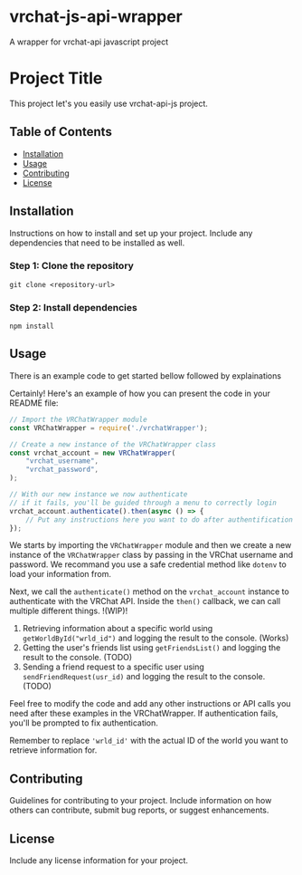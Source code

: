 # vrchat-js-api-wrapper
A wrapper for vrchat-api javascript project

# Project Title

This project let's you easily use vrchat-api-js project.

## Table of Contents

- [Installation](#installation)
- [Usage](#usage)
- [Contributing](#contributing)
- [License](#license)

## Installation

Instructions on how to install and set up your project. Include any dependencies that need to be installed as well.

### Step 1: Clone the repository

```
git clone <repository-url>
```

### Step 2: Install dependencies

```
npm install
```

## Usage

There is an example code to get started bellow followed by explainations

Certainly! Here's an example of how you can present the code in your README file:

```javascript
// Import the VRChatWrapper module
const VRChatWrapper = require('./vrchatWrapper');

// Create a new instance of the VRChatWrapper class
const vrchat_account = new VRChatWrapper(
    "vrchat_username",
    "vrchat_password",
);

// With our new instance we now authenticate
// if it fails, you'll be guided through a menu to correctly login
vrchat_account.authenticate().then(async () => {
    // Put any instructions here you want to do after authentification is done successfully
});
```

We starts by importing the `VRChatWrapper` module and then we create a new instance of the `VRChatWrapper` class by passing in the VRChat username and password. We recommand you use a safe credential method like `dotenv` to load your information from.

Next, we call the `authenticate()` method on the `vrchat_account` instance to authenticate with the VRChat API. Inside the `then()` callback, we can call multiple different things. !(WIP)!

1. Retrieving information about a specific world using `getWorldById("wrld_id")` and logging the result to the console. (Works)
2. Getting the user's friends list using `getFriendsList()` and logging the result to the console. (TODO)
3. Sending a friend request to a specific user using `sendFriendRequest(usr_id)` and logging the result to the console. (TODO)

Feel free to modify the code and add any other instructions or API calls you need after these examples in the VRChatWrapper. If authentication fails, you'll be prompted to fix authentication.

Remember to replace `'wrld_id'` with the actual ID of the world you want to retrieve information for.

## Contributing

Guidelines for contributing to your project. Include information on how others can contribute, submit bug reports, or suggest enhancements.

## License

Include any license information for your project.
